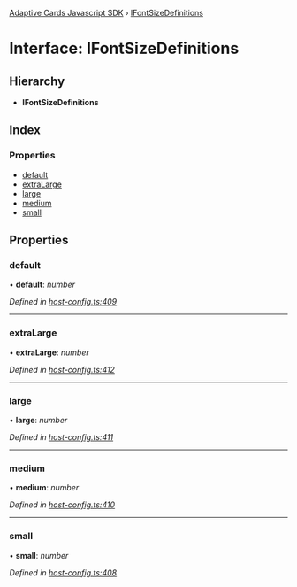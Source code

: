 [Adaptive Cards Javascript SDK](../README.md) › [IFontSizeDefinitions](ifontsizedefinitions.md)

# Interface: IFontSizeDefinitions

## Hierarchy

* **IFontSizeDefinitions**

## Index

### Properties

* [default](ifontsizedefinitions.md#default)
* [extraLarge](ifontsizedefinitions.md#extralarge)
* [large](ifontsizedefinitions.md#large)
* [medium](ifontsizedefinitions.md#medium)
* [small](ifontsizedefinitions.md#small)

## Properties

###  default

• **default**: *number*

*Defined in [host-config.ts:409](https://github.com/microsoft/AdaptiveCards/blob/8588bd5ad/source/nodejs/adaptivecards/src/host-config.ts#L409)*

___

###  extraLarge

• **extraLarge**: *number*

*Defined in [host-config.ts:412](https://github.com/microsoft/AdaptiveCards/blob/8588bd5ad/source/nodejs/adaptivecards/src/host-config.ts#L412)*

___

###  large

• **large**: *number*

*Defined in [host-config.ts:411](https://github.com/microsoft/AdaptiveCards/blob/8588bd5ad/source/nodejs/adaptivecards/src/host-config.ts#L411)*

___

###  medium

• **medium**: *number*

*Defined in [host-config.ts:410](https://github.com/microsoft/AdaptiveCards/blob/8588bd5ad/source/nodejs/adaptivecards/src/host-config.ts#L410)*

___

###  small

• **small**: *number*

*Defined in [host-config.ts:408](https://github.com/microsoft/AdaptiveCards/blob/8588bd5ad/source/nodejs/adaptivecards/src/host-config.ts#L408)*
